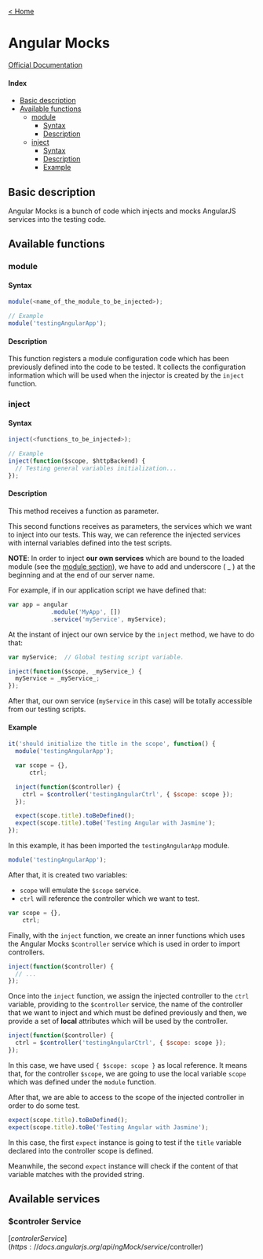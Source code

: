[< Home](../README.md)

# Angular Mocks

[Official Documentation](https://docs.angularjs.org/api/ngMock)

#### Index

* [Basic description](#basic-description)
* [Available functions](#available-functions)
  * [module](#available-functions-module)
    * [Syntax](#available-functions-module-syntax)
    * [Description](#available-functions-module-description)
  * [inject](#available-functions-inject)
    * [Syntax](#available-functions-inject-syntax)
    * [Description](#available-functions-inject-description)
    * [Example](#available-functions-inject-example)

<a name="basic-description"></a>
## Basic description

Angular Mocks is a bunch of code which injects and mocks AngularJS services into
the testing code.

<a name="available-functions"></a>
## Available functions
<a name="available-functions-module"></a>
### module
<a name="available-functions-module-syntax"></a>
#### Syntax
```js
module(<name_of_the_module_to_be_injected>);

// Example
module('testingAngularApp');
```
<a name="available-functions-module-description"></a>
#### Description
This function registers a module configuration code which has been previously defined
into the code to be tested. It collects the configuration information which will
be used when the injector is created by the `inject` function.

<a name="available-functions-inject"></a>
### inject
<a name="available-functions-inject-syntax"></a>
#### Syntax
```js
inject(<functions_to_be_injected>);

// Example
inject(function($scope, $httpBackend) {
  // Testing general variables initialization...
});
```
<a name="available-functions-inject-description"></a>
#### Description
This method receives a function as parameter.

This second functions receives as parameters, the services which we want to inject into our tests.
This way, we can reference the injected services with internal variables defined into the test
scripts.

**NOTE**: In order to inject **our own services** which are bound to the loaded module (see the
[module section](#available-functions-module)), we have to add and underscore ( _ ) at the
beginning and at the end of our server name.

For example, if in our application script we have defined that:

```js
var app = angular
            .module('MyApp', [])
            .service('myService', myService);
```

At the instant of inject our own service by the `inject` method, we have to do that:

```js
var myService;  // Global testing script variable.

inject(function($scope, _myService_) {
  myService = _myService_;
});
```

After that, our own service (`myService` in this case) will be totally accessible from our testing scripts.

<a name="available-functions-inject-example"></a>
#### Example

```js
it('should initialize the title in the scope', function() {
  module('testingAngularApp');

  var scope = {},
      ctrl;

  inject(function($controller) {
    ctrl = $controller('testingAngularCtrl', { $scope: scope });
  });

  expect(scope.title).toBeDefined();
  expect(scope.title).toBe('Testing Angular with Jasmine');
});
```

In this example, it has been imported the `testingAngularApp` module.
```js
module('testingAngularApp');
```

After that, it is created two variables:

* `scope` will emulate the `$scope` service.
* `ctrl` will reference the controller which we want to test.

```js
var scope = {},
    ctrl;
```

Finally, with the `inject` function, we create an inner functions which uses the
Angular Mocks `$controller` service which is used in order to import controllers.

```js
inject(function($controller) {
  // ...
});
```

Once into the `inject` function, we assign the injected controller to the `ctrl`
variable, providing to the `$controller` service, the name of the controller that
we want to inject and which must be defined previously and then, we provide a set
of **local** attributes which will be used by the controller.

```js
inject(function($controller) {
  ctrl = $controller('testingAngularCtrl', { $scope: scope });
});
```

In this case, we have used `{ $scope: scope }` as local reference. It means that,
for the controller `$scope`, we are going to use the local variable `scope` which
was defined under the `module` function.

After that, we are able to access to the scope of the injected controller in order
to do some test.

```js
expect(scope.title).toBeDefined();
expect(scope.title).toBe('Testing Angular with Jasmine');
```

In this case, the first `expect` instance is going to test if the `title` variable declared
into the controller scope is defined.

Meanwhile, the second `expect` instance will check if the content of that variable matches
with the provided string.

<a name="available-services"></a>
## Available services

<a name="available-services-controller"></a>
### $controler Service

[$controler Service](https://docs.angularjs.org/api/ngMock/service/$controller)
